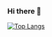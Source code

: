 ### Hi there 👋

[![Top Langs](https://github-readme-stats-umber-nine.vercel.app/api/top-langs/?username=Wolfee0071&layout=compact&theme=radical)](https://github.com/anuraghazra/github-readme-stats)
